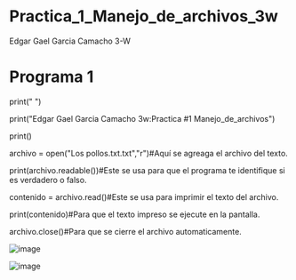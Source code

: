 # Practica_1_Manejo_de_archivos_3w
Edgar Gael Garcia Camacho 3-W
# Programa 1

print(" ")

print("Edgar Gael Garcia Camacho 3w:Practica #1 Manejo_de_archivos")

print()

archivo = open("Los pollos.txt.txt","r")#Aquí se agreaga el archivo del texto.

print(archivo.readable())#Este se usa para que el programa te identifique si es verdadero o falso.

contenido = archivo.read()#Este se usa para imprimir el texto del archivo.

print(contenido)#Para que el texto impreso se ejecute en la pantalla.

archivo.close()#Para que se cierre el archivo automaticamente.

![image](https://github.com/user-attachments/assets/8a9e0776-2691-4231-8965-1a5d300b63fc)

![image](https://github.com/user-attachments/assets/d11aebcf-0ec1-4070-8ed7-51deaa41b6cd)

